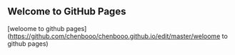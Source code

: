 ## Welcome to GitHub Pages
[weloome to github pages](https://github.com/chenbooo/chenbooo.github.io/edit/master/weloome to github pages)
